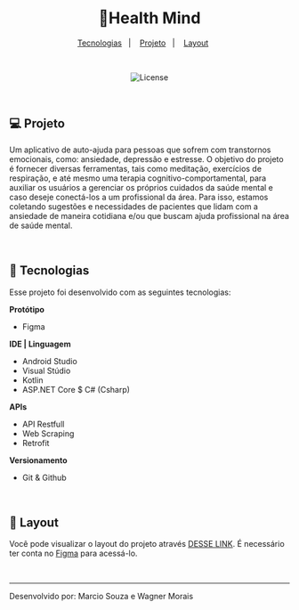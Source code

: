 <h1 align="center"> 📱Health Mind </h1>

<p align="center">
  <a href="#-tecnologias">Tecnologias</a>&nbsp;&nbsp;&nbsp;|&nbsp;&nbsp;&nbsp;
  <a href="#-projeto">Projeto</a>&nbsp;&nbsp;&nbsp;|&nbsp;&nbsp;&nbsp;
  <a href="#-layout">Layout</a>&nbsp;&nbsp;&nbsp;&nbsp;&nbsp;&nbsp;
</p>

<br>


<p align="center">
  <img alt="License" src="https://marciodev.com.br/app/app.png">
</p>

<br>

## 💻 Projeto
Um aplicativo de auto-ajuda para pessoas que sofrem com transtornos emocionais, como: ansiedade, depressão e estresse. O objetivo do projeto é fornecer diversas ferramentas, tais como meditação, exercícios de respiração, e até mesmo uma terapia cognitivo-comportamental, para auxiliar os usuários a gerenciar os próprios cuidados da saúde mental e caso deseje conectá-los a um profissional da área. Para isso, estamos coletando sugestões e necessidades de pacientes que lidam com a ansiedade de maneira cotidiana e/ou que buscam ajuda profissional na área de saúde mental.

<br>


## 🚀 Tecnologias

Esse projeto foi desenvolvido com as seguintes tecnologias:

**Protótipo**
- Figma

**IDE | Linguagem**
- Android Studio
- Visual Stúdio
- Kotlin
- ASP.NET Core $ C# (Csharp)

**APIs**
- API Restfull
- Web Scraping
- Retrofit

**Versionamento**
- Git & Github

<br>

## 🎨 Layout

Você pode visualizar o layout do projeto através [DESSE LINK](https://www.figma.com/community/file/1272292490085978315/prototipo-health-mind). É necessário ter conta no [Figma](https://figma.com) para acessá-lo.

<br>

---

Desenvolvido por: Marcio Souza e Wagner Morais
